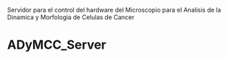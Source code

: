 Servidor para el control del hardware del Microscopio para el Analisis de la Dinamica y Morfologia de Celulas de Cancer
# ADyMCC_Server
